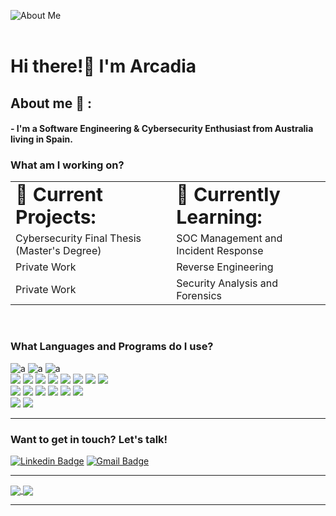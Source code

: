 ![About Me](https://media-exp1.licdn.com/dms/image/C4E16AQEYUaGQC7EtJg/profile-displaybackgroundimage-shrink_350_1400/0/1637790752253?e=1643241600&v=beta&t=3DyaYu68WmemgCLYh0uBybApnGpJIqrXfLjuqCR09wY)
<br>
<br>
# Hi there!:wave: I'm Arcadia
## About me 💬 :
#### - I'm a Software Engineering & Cybersecurity Enthusiast from Australia living in Spain.

<h3> What am I working on? </h3>
<table>
 <tr>
    <td><b style="font-size:30px"> 📝 Current Projects: </b></td>
    <td><b style="font-size:30px"> 📖 Currently Learning: </b></td>
 </tr>
 <tr>
    <td>Cybersecurity Final Thesis (Master's Degree)</td>
    <td> SOC Management and Incident Response</td>
 </tr>
 <tr>
   <td>Private Work</td>
   <td>Reverse Engineering</td>
 </tr>
 <tr>
  <td>Private Work</td>
  <td>Security Analysis and Forensics</td>
 </tr>
</table>
<br>

<h3>What Languages and Programs do I use?</h3>

![a](https://img.shields.io/badge/OS-Linux-informational?style=flat&logo=linux&logoColor=white&color=7e8ebf)
![a](https://img.shields.io/badge/OS-Kali-informational?style=flat&logo=kalilinux&logoColor=white&color=7e8ebf)
![a](https://img.shields.io/badge/OS-Windows10-informational?style=flat&logo=windows&logoColor=white&color=7e8ebf)
<br>
![](https://img.shields.io/badge/Code-C-informational?style=flat&logo=c&logoColor=white&color=9776b8)
![](https://img.shields.io/badge/Code-C++-informational?style=flat&logo=cpp&logoColor=white&color=9776b8)
![](https://img.shields.io/badge/Code-Java-informational?style=flat&logo=java&logoColor=white&color=9776b8)
![](https://img.shields.io/badge/Code-Python-informational?style=flat&logo=python&logoColor=white&color=9776b8)
![](https://img.shields.io/badge/Code-JavaScript-informational?style=flat&logo=javascript&logoColor=white&color=9776b8)
![](https://img.shields.io/badge/Code-CSS3-informational?style=flat&logo=css3&logoColor=white&color=9776b8)
![](https://img.shields.io/badge/Code-HTML5-informational?style=flat&logo=html5&logoColor=white&color=9776b8)
![](https://img.shields.io/badge/Code-swift-informational?style=flat&logo=swift&logoColor=white&color=9776b8)
<br>
![](https://img.shields.io/badge/Tools-PostgreSQL-informational?style=flat&logo=postgresql&logoColor=white&color=ab69cf)
![](https://img.shields.io/badge/Tools-Docker-informational?style=flat&logo=docker&logoColor=white&color=ab69cf)
![](https://img.shields.io/badge/Tools-Nessus-informational?style=flat&logo=nessus&logoColor=white&color=ab69cf)
![](https://img.shields.io/badge/Tools-Wireshark-informational?style=flat&logo=wireshark&logoColor=white&color=ab69cf)
![](https://img.shields.io/badge/Tools-Nmap-informational?style=flat&logo=nmap&logoColor=white&color=ab69cf)
![](https://img.shields.io/badge/Shell-Bash-informational?style=flat&logo=gnu-bash&logoColor=white&color=ab69cf)
<br>
![](https://img.shields.io/badge/Editor-IntelliJ_IDEA-informational?style=flat&logo=intellij-idea&logoColor=white&color=643578)
![](https://img.shields.io/badge/Editor-Visual_Studio_Code-informational?style=flat&logo=visualstudiocode-idea&logoColor=white&color=643578)

---

### Want to get in touch? Let's talk!
[![Linkedin Badge](https://img.shields.io/badge/-Arcadia_Youlten-blue?style=flat-square&logo=Linkedin&logoColor=white&link=https://www.linkedin.com/in/ayoul10/)](https://www.linkedin.com/in/ayoul10/)
[![Gmail Badge](https://img.shields.io/badge/-youltenarcadia@gmail.com-d14836?style=flat-square&logo=Gmail&logoColor=white&link=mailto:youltenarcadia@gmail.com)](youltenarcadia@gmail.com)

---

<a href="https://github.com/ayoul10/ayoul10/">
  <img align="center" src="https://github-readme-stats.vercel.app/api/top-langs/?username=ayoul10&theme=material-palenight&langs_count=3" />
</a>
<a href="https://github.com/ayoul10/ayoul10/">
  <img align="center" src="https://github-readme-stats.vercel.app/api?username=ayoul10&show_icons=true&line_height=27&count_private=true&theme=material-palenight"/>
</a>

---
